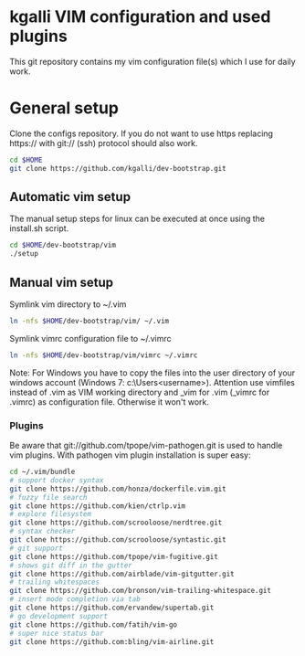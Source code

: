 # kgalli VIM configuration and used plugins
This git repository contains my vim configuration file(s) which I use for daily work.

# General setup
Clone the configs repository. If you do not want to use https replacing https:// with git:// (ssh) protocol should also work.

```bash
cd $HOME
git clone https://github.com/kgalli/dev-bootstrap.git
```

## Automatic vim setup

The manual setup steps for linux can be executed at once using the install.sh script.

```bash
cd $HOME/dev-bootstrap/vim
./setup
```

## Manual vim setup

Symlink vim directory to ~/.vim

```bash
ln -nfs $HOME/dev-bootstrap/vim/ ~/.vim
```

Symlink vimrc configuration file to ~/.vimrc

```bash
ln -nfs $HOME/dev-bootstrap/vim/vimrc ~/.vimrc
```

Note: For Windows you have to copy the files into the user directory of your windows account (Windows 7: c:\Users\<username>\). Attention use vimfiles instead of .vim as VIM working directory and \_vim for .vim (\_vimrc for .vimrc) as configuration file. Otherwise it won't work.

### Plugins

Be aware that git://github.com/tpope/vim-pathogen.git is used to handle
vim plugins. With pathogen vim plugin installation is super easy:

```bash
cd ~/.vim/bundle
# support docker syntax
git clone https://github.com/honza/dockerfile.vim.git
# fuzzy file search
git clone https://github.com/kien/ctrlp.vim
# explore filesystem
git clone https://github.com/scrooloose/nerdtree.git
# syntax checker
git clone https://github.com/scrooloose/syntastic.git
# git support
git clone https://github.com/tpope/vim-fugitive.git
# shows git diff in the gutter
git clone https://github.com/airblade/vim-gitgutter.git
# trailing whitespaces
git clone https://github.com/bronson/vim-trailing-whitespace.git
# insert mode completion via tab
git clone https://github.com/ervandew/supertab.git
# go development support
git clone https://github.com/fatih/vim-go
# super nice status bar
git clone https://github.com:bling/vim-airline.git
```
